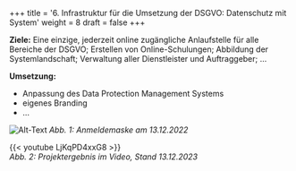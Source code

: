 +++
title = '6. Infrastruktur für die Umsetzung der DSGVO: Datenschutz mit System'
weight = 8
draft = false
+++


**Ziele:** Eine einzige, jederzeit online zugängliche Anlaufstelle für alle Bereiche der DSGVO; Erstellen von Online-Schulungen; Abbildung der Systemlandschaft; Verwaltung aller Dienstleister und Auftraggeber; …  

**Umsetzung:**
- Anpassung des Data Protection Management Systems
- eigenes Branding
- …  

![Alt-Text](/img/p6.1.jpg)
*Abb. 1: Anmeldemaske am 13.12.2022*  


{{< youtube LjKqPD4xxG8 >}}  
*Abb. 2: Projektergebnis im Video, Stand 13.12.2023*


 



